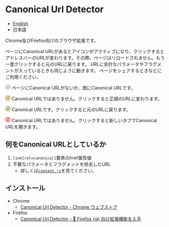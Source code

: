 # Canonical Url Detector

- [English](https://github.com/irok/CanonicalUrlDetector/blob/master/README.md)
- 日本語

Chrome及びFirefox向けのブラウザ拡張です。

ページにCanonical URLがあるとアイコンがアクティブになり、クリックするとアドレスバーのURLが変わります。その際、ページはリロードされません。もう一度クリックすると元のURLに戻ります。
URLに余計なパラメータやフラグメントが入っているときも同じように動きます。
ページをシェアするときなどにご利用ください。

<img src="https://raw.githubusercontent.com/irok/CanonicalUrlDetector/master/img/icon-disabled.png" width="16"/> ページにCanonical URLがないか、既にCanonical URLです。

<img src="https://raw.githubusercontent.com/irok/CanonicalUrlDetector/master/img/icon-non-canonical.png" width="16"/> Canonical URLではありません。クリックすると正規のURLに変わります。

<img src="https://raw.githubusercontent.com/irok/CanonicalUrlDetector/master/img/icon-canonical.png" width="16"/> Canonical URLです。クリックすると元のURLに戻ります。

<img src="https://raw.githubusercontent.com/irok/CanonicalUrlDetector/master/img/icon-other-origin.png" width="16"/> Canonical URLではありません。クリックすると新しいタブでCanonical URLを開きます。

## 何をCanonical URLとしているか

1. `link[rel=canonical]`要素のhref属性値
2. 不要なパラメータとフラグメントを除去したURL
    * 詳しくは[`content.js`](https://github.com/irok/CanonicalUrlDetector/blob/master/dist/content.js)を見てください。

## インストール
* Chrome
    * [Canonical Url Detector - Chrome ウェブストア](https://chrome.google.com/webstore/detail/canonical-url-detector/dcbmeicnoejpldipejlefojiiebhogij)
* Firefox
    * [Canonical Url Detector – 🦊 Firefox (ja) 向け拡張機能を入手](https://addons.mozilla.org/ja/firefox/addon/canonical-url-detector/)
